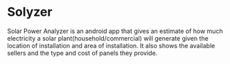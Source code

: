 # Solyzer

Solar Power Analyzer is an android app that gives an estimate of how much electricity a solar plant(household/commercial) will generate given the location of installation and area of installation. 
It also shows the available sellers and the type and cost of panels they provide.